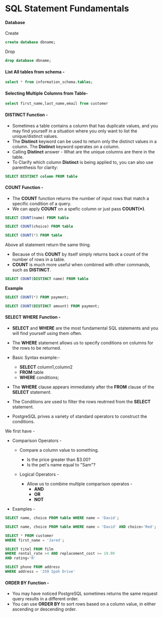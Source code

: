 # SQL Statement Fundamentals

#### Database

Create
```sql
create database dbname;
```
Drop
```sql
drop database dbname;
```

#### List All tables from schema - 

```sql
select * from information_schema.tables;
```

#### Selecting Multiple Columns from Table-

```sql
select first_name,last_name,email from customer
```

#### DISTINCT Function - 

* Sometimes a table contains a column that has duplicate values, and you may find yourself in a situation where you only want to list the unique/distinct values. 
* The __Distinct__ keyword can be used to return only the distinct values in a column.  The __Distinct__ keyword operates _on_ a column. 
* Calling __Distinct__ answer - What are the unique columns are there in the table.
* To Clarify which column __Distinct__ is being applied to, you can also use parenthesis for clarity:

```sql
SELECT DISTINCT column FROM table
```


#### COUNT Function - 

* The __COUNT__ function returns the number of input rows that match a specific condition of a query. 
* We can apply __COUNT__ on a spefic column or just pass __COUNT(*)__. 

```sql
SELECT COUNT(name) FROM table
```
```sql
SELECT COUNT(choice) FROM table
```
```sql
SELECT COUNT(*) FROM table
```

Above all statement return the same thing. 

* Because of this __COUNT__ by itself simply returns    back a count of the number of rows in a table. 
* **COUNT** is much more useful when combined with other commands, such as **DISTINCT**. 

```sql
SELECT COUNT(DISTINCT name) FROM table
```

**Example**

```sql
SELECT COUNT(*) FROM payment;
```

```sql
SELECT COUNT(DISTINCT amount) FROM payment;
```


#### SELECT WHERE Function - 

* **SELECT** and **WHERE** are the most fundamental SQL statements and you will find yourself using them often. 
* The **WHERE** statement allows us to specify conditions on columns for the rows to be returned. 
* Basic Syntax example:- 

    *  **SELECT** column1,column2
    * **FROM** table
    * **WHERE** conditions;

* The **WHERE** clause appears immediately after the **FROM** clause of the **SELECT** statement. 
* The Conditions are used to filter the rows reutrned from the **SELECT** statement. 
* PostgreSQL prives a variety of standard operators to construct the conditions. 

We first have - 

* Comparison Operators - 
   * Compare a column value to something.
        * Is the price greater than $3.00?
        * Is the pet's name equal to "Sam"?
   * Logical Operators - 

     * Allow us to combine multiple comparison operatos - 
        * **AND**
        * **OR**
        * **NOT**   

* Examples -

```sql
SELECT name, choice FROM table WHERE name = 'David';
```  

```sql
SELECT name, choice FROM table WHERE name = 'David' AND choice='Red';
```  

```sql
SELECT * FROM customer
WHERE first_name = 'Jared';
``` 

```sql
SELECT titel FROM film
WHERE rental_rate >4 AND replacement_cost >= 19.99
AND rating='R'
```

```sql
SELECT phone FROM address
WHERE address = '259 Ipoh Drive'
```

#### ORDER BY Function - 

* You may have noticed PostgreSQL sometimes returns the same request query results in a different order. 
* You can use **ORDER BY** to sort rows based on a column value, in either ascending or descending order. 

